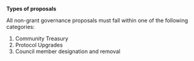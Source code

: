 **Types of proposals**

All non-grant governance proposals must fall within one of the following categories:

1. Community Treasury
2. Protocol Upgrades
3. Council member designation and removal

